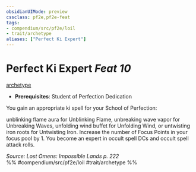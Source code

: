 ```yaml
---
obsidianUIMode: preview
cssclass: pf2e,pf2e-feat
tags:
- compendium/src/pf2e/loil
- trait/archetype
aliases: ["Perfect Ki Expert"]
---
```

# Perfect Ki Expert  *Feat 10*  
[archetype](../../rules/traits/archetype.md)  

- **Prerequisites**: Student of Perfection Dedication

You gain an appropriate ki spell for your School of Perfection:

unblinking flame aura for Unblinking Flame, unbreaking wave vapor for Unbreaking Waves, unfolding wind buffet for Unfolding Wind, or untwisting iron roots for Untwisting Iron. Increase the number of Focus Points in your focus pool by 1. You become an expert in occult spell DCs and occult spell attack rolls.

*Source: Lost Omens: Impossible Lands p. 222*  
%% #compendium/src/pf2e/loil #trait/archetype %%